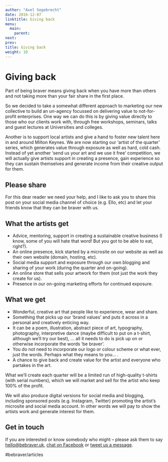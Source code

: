 ```yaml
---
author: "Axel Segebrecht"
date: 2016-12-07
linktitle: Giving back
menu:
  main:
    parent: 
next: 
prev: 
title: Giving back
weight: 10
---
```


# Giving back
Part of being braver means giving back when you have more than others and not taking more than your fair share in the first place.

So we decided to take a somewhat different approach to marketing our new collective to build an un-agency focussed on delivering value to not-for-profit enterprises. One way we can do this is by giving value directly to those who our clients work with, through free workshops, seminars, talks and guest lectures at Universities and colleges.

Another is to support local artists and give a hand to foster new talent here in and around Milton Keynes. We are now starting our ‘artist of the quarter’ series, which generates value through exposure as well as hard, cold cash.
Instead of yet another ‘send us your art and we use it free’ competition, we will actually give artists support in creating a presence, gain experience so they can sustain themselves and generate income from their creative output for them.

## Please share
For this dear reader we need your help, and I like to ask you to share this post on your social media channel of choice (e.g. Ello, etc) and let your friends know that they can be braver with us.

## What the artists get
- Advice, mentoring, support in creating a sustainable creative business (I know, some of you will hate that word! But you got to be able to eat, right?).
- An online presence, kick started by a microsite on our website as well as their own website (domain, hosting, etc).
- Social media support and exposure through our own blogging and sharing of your work (during the quarter and on-going).
- An online store that sells your artwork for them (not just the work they create for us).
- Presence in our on-going marketing efforts for continued exposure.

## What we get
- Wonderful, creative art that people like to experience, wear and share.
- Something that picks up our ‘brand values’ and puts it across in a personal and creatively enticing way.
- It can be a poem, illustration, abstract piece of art, typography, photography, interpretive dance (maybe difficult to put on a t-shirt, although we’ll try our best), … all it needs to do is pick up on or otherwise incorporate the words ‘be braver’.
- You do not need to incorporate our logo or colour scheme or what ever, just the words. Perhaps what they means to you… .
- A chance to give back and create value for the artist and everyone who partakes in the art.

What we’ll create each quarter will be a limited run of high-quality t-shirts (with serial numbers), which we will market and sell for the artist who keep 100% of the profit.

We will also produce digital versions for social media and blogging, including sponsored posts (e.g. Instagram, Twitter) promoting the artist’s microsite and social media account. In other words we will pay to show the artists work and generate interest for them.

## Get in touch
If you are interested or know somebody who might – please ask them to say hello@bebraver.uk, [chat on Facebook](https://m.me/1076089712453487) or [tweet us a message](https://twitter.com/messages/compose?recipient_id=698553806691397632).

#bebraver/articles
